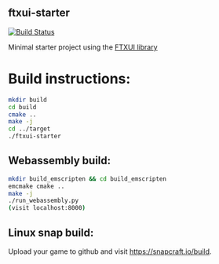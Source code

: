 ftxui-starter
-------------

[![Build Status](https://travis-ci.com/ArthurSonzogni/ftxui-starter.svg?branch=master)](https://travis-ci.com/ArthurSonzogni/ftxui-starter)

Minimal starter project using the [FTXUI library](https://github.com/ArthurSonzogni/ftxui)

# Build instructions:

```bash
mkdir build
cd build
cmake ..
make -j
cd ../target
./ftxui-starter
```

## Webassembly build:

```bash
mkdir build_emscripten && cd build_emscripten
emcmake cmake ..
make -j
./run_webassembly.py
(visit localhost:8000)
```

## Linux snap build:

Upload your game to github and visit https://snapcraft.io/build.
